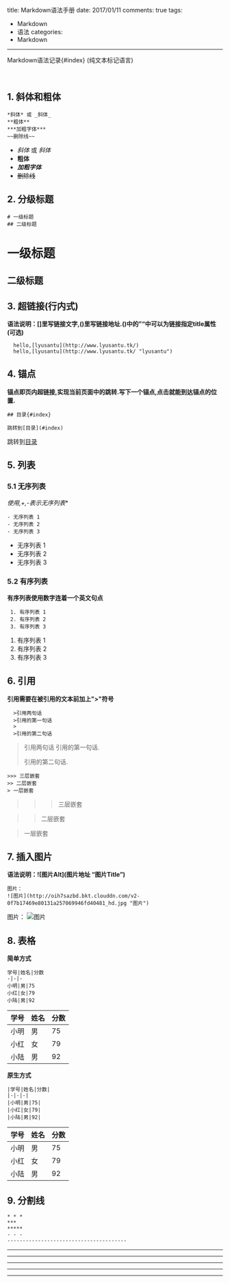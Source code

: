 title: Markdown语法手册
date: 2017/01/11
comments: true
tags:
 - Markdown
 - 语法
categories:
 - Markdown
-------------------------------------------

Markdown语法记录{#index} (纯文本标记语言)
<!-- more -->​
## 1. 斜体和粗体
  ```
  *斜体* 或 _斜体_
  **粗体**
  ***加粗字体***
  ~~删除线~~
  ```
  - *斜体* 或 _斜体_
  - **粗体**
  - ***加粗字体***
  - ~~删除线~~

## 2. 分级标题
  ```
  # 一级标题
  ## 二级标题
  ```
  # 一级标题
  ## 二级标题

## 3. 超链接(行内式)
  **语法说明：[]里写链接文字,()里写链接地址.()中的”“中可以为链接指定title属性(可选)**
  ```
    hello,[lyusantu](http://www.lyusantu.tk/)
    hello,[lyusantu](http://www.lyusantu.tk/ "lyusantu")
  ```

## 4. 锚点
  **锚点即页内超链接,实现当前页面中的跳转.写下一个锚点,点击就能到达锚点的位置.**
  ```
  ## 目录{#index}

  跳转到[目录](#index)
  ```
  跳转到[目录](#index)

## 5. 列表
### 5.1 无序列表
  **使用*,+,-表示无序列表**
  ```
  - 无序列表 1
  - 无序列表 2
  - 无序列表 3
  ```
  - 无序列表 1
  - 无序列表 2
  - 无序列表 3
### 5.2 有序列表
  **有序列表使用数字连着一个英文句点**
  ```
   1. 有序列表 1
   2. 有序列表 2
   3. 有序列表 3
  ```
  1. 有序列表 1
  2. 有序列表 2
  3. 有序列表 3

## 6. 引用
  **引用需要在被引用的文本前加上">"符号**
  ```
    >引用两句话
    >引用的第一句话
    >
    >引用的第二句话
  ```
  >引用两句话
  >引用的第一句话.
  >
  >引用的第二句话.

  ```
  >>> 三层嵌套
  >> 二层嵌套
  > 一层嵌套
  ```
  >>> 三层嵌套

  >> 二层嵌套

  > 一层嵌套

## 7. 插入图片
  **语法说明：![图片Alt](图片地址 “图片Title”)**
  ```
  图片：
 ![图片](http://oih7sazbd.bkt.clouddn.com/v2-0f7b17469e80131a257069946fd40481_hd.jpg "图片")
 ```
 图片：
![图片](http://oih7sazbd.bkt.clouddn.com/v2-0f7b17469e80131a257069946fd40481_hd.jpg "图片")

## 8. 表格
  **简单方式**
  ```
  学号|姓名|分数
  -|-|-
  小明|男|75
  小红|女|79
  小陆|男|92
  ```
  学号|姓名|分数
  -|-|-
  小明|男|75
  小红|女|79
  小陆|男|92

  **原生方式**
  ```
  |学号|姓名|分数|
  |-|-|-|
  |小明|男|75|
  |小红|女|79|
  |小陆|男|92|
  ```
  |学号|姓名|分数|
  |-|-|-|
  |小明|男|75|
  |小红|女|79|
  |小陆|男|92|

## 9. 分割线
  ```
  * * *
  ***
  *****
  - - -
  ---------------------------------------
  ```
  * * *
  ***
  *****
  - - -
  -----------------------------------------
